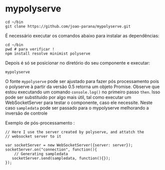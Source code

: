# mypolyserve

    cd ~/bin
    git clone https://github.com/joao-parana/mypolyserve.git

É necessário executar os comandos abaixo para instalar as dependências: 

    cd ~/bin 
    pwd # para verificar !
    npm install resolve minimist polyserve 

Depois é só se posicionar no diretório do seu componente e executar:

    mypolyserve

O fonte `mypolyserve` pode ser ajustado para fazer pós processamento 
pois o polyserve à partir da versão 0.5 retorna um objeto Promise. 
Observe que estou executando um comando `console.log()` no primeiro passo 
`then`. Isso pode ser substituido por algo mais útil, tal como executar 
um WebSocketServer para testar o componente, caso ele necessite. 
Neste caso `sampledata`  pode ser passado para o mypolyserve melhorando 
a inversão de controle

Exemplo de pós-processamento :

    // Here I use the server created by polyserve, and attatch the
    // websocket server to it

    var socketServer = new WebSocketServer({server: server});
    socketServer.on("connection", function(){
        // Generating sampledata
       socketServer.send(sampledata, function(){});
    });

